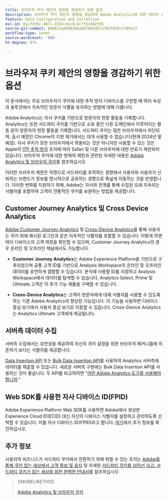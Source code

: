 ```yaml
---
title: 브라우저 쿠키 제안의 영향을 경감하기 위한 옵션
description: 브라우저 쿠키 제안의 영향을 경감하여 Adobe Analytics에 대한 데이터 수집을 개선하는 방법을 알아보십시오.
feature: Data Configuration and Collection
exl-id: 81cf3f0c-4871-435d-bcc9-bcff5c682f05
source-git-commit: 860621a058826ba8bf602d87a702f835c7c00a37
workflow-type: tm+mt
source-wordcount: '566'
ht-degree: 97%

---
```


# 브라우저 쿠키 제안의 영향을 경감하기 위한 옵션

이 문서에서는 주요 브라우저가 쿠키에 대한 추적 방지 디바이스를 구현할 때 여러 속성과 솔루션에서 지속적인 방문자 식별을 유지하는 방법에 대해 다룹니다.

Adobe Analytics는 자사 쿠키를 기반으로 방문자의 현장 활동을 기록합니다. Analytics는 또한 서드파티 쿠키를 기반으로 소유 중인 다른 도메인에서 이루어지는 활동 같이 방문자의 현장 활동을 기록합니다. 서드파티 쿠키는 많은 브라우저에서 차단되며, 출시 예정인 Chrome의 지원 제거에서는 대개 사용할 수 없습니다(현재 2024년 말 예정). 자사 쿠키가 모든 브라우저에서 허용되는 것은 아니지만 사용할 수 있는 것은 Apple의 [ITP 추적 방지](https://webkit.org/tracking-prevention) 조치에 따라 Safari 및 다른 브라우저에 대한 만료가 제한되어 있습니다. 브라우저 쿠키에 대한 현재의 제한과 관련된 자세한 내용은 [Adobe Analytics 및 브라우저 쿠키](cookies.md)를 참조하십시오.

이러한 브라우저 제한은 익명으로 서드파티를 추적하는 경향에서 사용자와 사용자가 신뢰하는 브랜드가 정보를 명시적으로 공유하는 경향으로 폭넓게 이동하는 것을 반영합니다. 이러한 변화를 지원하기 위해, Adobe는 자사와 관계를 통해 수집된 오래 지속되는 식별자를 포함하여 고객이 전통적인 쿠키를 보완하는 방법을 제공합니다.

## Customer Journey Analytics 및 Cross Device Analytics

[Adobe Customer Journey Analytics](https://experienceleague.adobe.com/docs/analytics-platform/using/cja-overview/cja-overview.html?lang=ko) 및 [Cross-Device Analytics](/help/components/cda/overview.md)를 통해 사용자는 쿠키 외에 해시된 로그인과 같은 지속적인 식별자를 포함할 수 있습니다. 이렇게 하면 여러 디바이스의 고객 여정을 확인할 수 있으며, Customer Journey Analytics의 경우 온라인 및 오프라인 채널에서도 가능합니다.

* **Customer Journey Analytics**&#x200B;는 Adobe Experience Platform을 기반으로 구축되었으며 공통 고객 ID를 기반으로 Analysis Workspace의 온라인 및 오프라인 데이터를 유연하게 결합할 수 있습니다. 분석에 사용할 ID를 지정하고 Analysis Workspace에서 데이터를 탐색할 수 있습니다. Analytics Select, Prime 및 Ultimate 고객은 이 추가 기능 제품을 구매할 수 있습니다.

* **Cross-Device Analytics**&#x200B;는 고객이 방문자에게 대체 식별자를 사용할 수 있도록 하는 기존 Adobe Analytics의 향상된 기능입니다. 이 기능을 사용하면 디바이스 중심 보기에서 사용자 중심 보기로 이동할 수 있습니다. Cross-Device Analytics는 Analytics Ultimate 고객에게 제공됩니다.

## 서버측 데이터 수집

서버측 수집에서는 유연성을 제공하여 자신의 쿠키 설정을 위한 브라우저 메커니즘에 의존하기 보다는 식별자를 제공합니다.

[Data Insertion API](https://github.com/AdobeDocs/analytics-1.4-apis/blob/master/docs/data-insertion-api/index.md) 또는 [Bulk Data Insertion API](https://www.adobe.io/apis/experiencecloud/analytics/docs.html#!AdobeDocs/analytics-2.0-apis/master/bdia.md)를 사용하여 Analytics 서버측에 데이터를 제출할 수 있습니다. 새로운 서버측 구현에는 Bulk Data Insertion API를 사용하는 것이 좋습니다. 두 API를 비교하려면 &quot;[어떤 Adobe Analytics 도구를 사용해야 합니까](/help/analyze/get-started/which-analytics-tool.md).&quot;

## Web SDK를 사용한 자사 디바이스 ID(FPID)

Adobe Experience Platform Web SDK를 사용하면 Adobe에서 생성한 Experience Cloud ID(ECID) 대신 자신의 디바이스 식별자를 설정하고 관리하도록 선택할 수 있습니다. 이를 자사 디바이스 ID(FPID)라고 합니다. [여기](https://experienceleague.adobe.com/docs/experience-platform/edge/identity/first-party-device-ids.html?lang=en)에서 추가 정보를 확인하십시오.

## 추가 정보

사용자의 비즈니스가 서드파티 쿠키에서 전환하기 위해 취할 수 있는 조치는 [Adobe를 통해 쿠키 없는 세상에서 고객 확보 및 유지](https://business.adobe.com/solutions/cookieless.html) 및 자세한 [서드파티 쿠키를 넘어선 사고: 서드파티 쿠키가 없는 세상을 위한 완벽한 안내서](https://business.adobe.com/content/dam/www/us/en/pdfs/Adobe_Thinking_Beyond_the_Third_Party_Cookie.pdf)를 참조하십시오.

>[!MORELIKETHIS]
>
>[Adobe Analytics 및 브라우저 쿠키](cookies.md)
